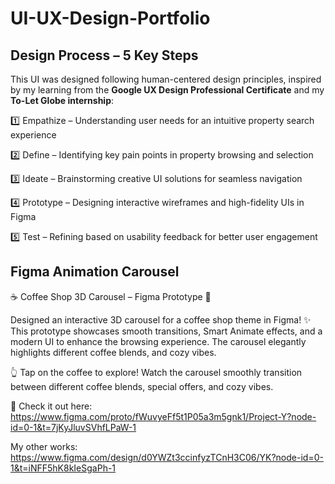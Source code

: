 # UI-UX-Design-Portfolio

## Design Process – 5 Key Steps
This UI was designed following human-centered design principles, inspired by my learning from the **Google UX Design Professional Certificate** and my **To-Let Globe internship**:

1️⃣ Empathize – Understanding user needs for an intuitive property search experience

2️⃣ Define – Identifying key pain points in property browsing and selection

3️⃣ Ideate – Brainstorming creative UI solutions for seamless navigation

4️⃣ Prototype – Designing interactive wireframes and high-fidelity UIs in Figma

5️⃣ Test – Refining based on usability feedback for better user engagement

## Figma Animation Carousel
☕ Coffee Shop 3D Carousel – Figma Prototype 🎡

Designed an interactive 3D carousel for a coffee shop theme in Figma! ✨ This prototype showcases smooth transitions, Smart Animate effects, and a modern UI to enhance the browsing experience. The carousel elegantly highlights different coffee blends, and cozy vibes.

👆 Tap on the coffee to explore! Watch the carousel smoothly transition between different coffee blends, special offers, and cozy vibes.

🔗 Check it out here: https://www.figma.com/proto/fWuvyeFf5t1P05a3m5gnk1/Project-Y?node-id=0-1&t=7jKyJluvSVhfLPaW-1

My other works:
https://www.figma.com/design/d0YWZt3ccinfyzTCnH3C06/YK?node-id=0-1&t=iNFF5hK8kIeSgaPh-1


